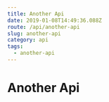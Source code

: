 ```yaml
---
title: Another Api
date: 2019-01-08T14:49:36.088Z
route: /api/another-api
slug: another-api
category: api
tags:
  - another-api
---
```

# Another Api
